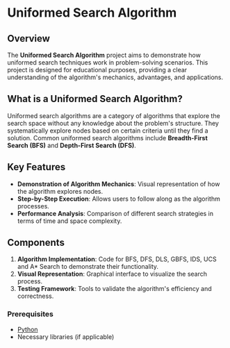 # Uniformed Search Algorithm

## Overview

The **Uniformed Search Algorithm** project aims to demonstrate how uniformed search techniques work in problem-solving scenarios. This project is designed for educational purposes, providing a clear understanding of the algorithm's mechanics, advantages, and applications.

## What is a Uniformed Search Algorithm?

Uniformed search algorithms are a category of algorithms that explore the search space without any knowledge about the problem's structure. They systematically explore nodes based on certain criteria until they find a solution. Common uniformed search algorithms include **Breadth-First Search (BFS)** and **Depth-First Search (DFS)**.

## Key Features

- **Demonstration of Algorithm Mechanics**: Visual representation of how the algorithm explores nodes.
- **Step-by-Step Execution**: Allows users to follow along as the algorithm processes.
- **Performance Analysis**: Comparison of different search strategies in terms of time and space complexity.

## Components

1. **Algorithm Implementation**: Code for BFS, DFS, DLS, GBFS, IDS, UCS and A* Search to demonstrate their functionality.
2. **Visual Representation**: Graphical interface to visualize the search process.
3. **Testing Framework**: Tools to validate the algorithm's efficiency and correctness.

### Prerequisites

- [Python](https://www.python.org/downloads/)
- Necessary libraries (if applicable)
